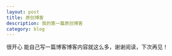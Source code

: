 ```yaml
---
layout: post
title: 原创博客
description: 我的第一篇原创博客
category: blog
---
```


很开心  能自己写一篇博客博客内容就这么多，谢谢阅读，下次再见！